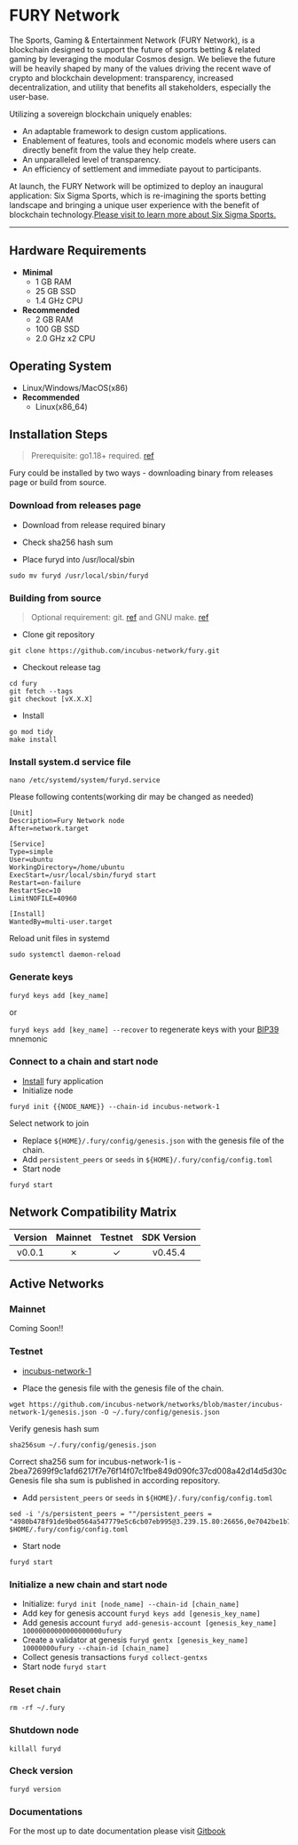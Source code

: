 # FURY Network

The Sports, Gaming & Entertainment Network (FURY Network), is a blockchain
designed to support the future of sports betting & related gaming by
leveraging the modular Cosmos design. We believe the future will be heavily shaped by many of the values driving the recent wave of crypto and blockchain development: transparency, increased decentralization, and utility that benefits all stakeholders, especially the user-base.

Utilizing a sovereign blockchain uniquely enables:

- An adaptable framework to design custom applications.
- Enablement of features, tools and economic models where users can directly benefit from the value they help create.
- An unparalleled level of transparency.
- An efficiency of settlement and immediate payout to participants.

At launch, the FURY Network will be optimized to deploy an inaugural application: Six Sigma Sports, which is re-imagining the sports betting landscape and bringing a unique user experience with the benefit of blockchain technology.[Please visit to learn more about Six Sigma Sports.](https://sixsigmasports.io/)

---

## Hardware Requirements

- **Minimal**
  - 1 GB RAM
  - 25 GB SSD
  - 1.4 GHz CPU
- **Recommended**
  - 2 GB RAM
  - 100 GB SSD
  - 2.0 GHz x2 CPU

## Operating System

- Linux/Windows/MacOS(x86)
- **Recommended**
  - Linux(x86_64)

## Installation Steps
>
>Prerequisite: go1.18+ required. [ref](https://golang.org/doc/install)

Fury could be installed by two ways - downloading binary from releases page or build from source.

### Download from releases page

- Download from release required binary

- Check sha256 hash sum

- Place furyd into /usr/local/sbin

```shell
sudo mv furyd /usr/local/sbin/furyd
```

### Building from source
>
>Optional requirement: git. [ref](https://github.com/git/git) and GNU make. [ref](https://www.gnu.org/software/make/manual/html_node/index.html)

- Clone git repository

```shell
git clone https://github.com/incubus-network/fury.git
```

- Checkout release tag

```shell
cd fury
git fetch --tags
git checkout [vX.X.X]
```

- Install

```shell
go mod tidy
make install
```

### Install system.d service file

```shell
nano /etc/systemd/system/furyd.service
```

Please following contents(working dir may be changed as needed)

```systemd
[Unit]
Description=Fury Network node
After=network.target

[Service]
Type=simple
User=ubuntu
WorkingDirectory=/home/ubuntu
ExecStart=/usr/local/sbin/furyd start
Restart=on-failure
RestartSec=10
LimitNOFILE=40960

[Install]
WantedBy=multi-user.target
```

Reload unit files in systemd

```shell
sudo systemctl daemon-reload
```

### Generate keys

`furyd keys add [key_name]`

or

`furyd keys add [key_name] --recover` to regenerate keys with your [BIP39](https://github.com/bitcoin/bips/tree/master/bip-0039) mnemonic

### Connect to a chain and start node

- [Install](#installation-steps) fury application
- Initialize node

```shell
furyd init {{NODE_NAME}} --chain-id incubus-network-1
```

Select network to join

- Replace `${HOME}/.fury/config/genesis.json` with the genesis file of the chain.
- Add `persistent_peers` or `seeds` in `${HOME}/.fury/config/config.toml`
- Start node

```shell
furyd start
```

## Network Compatibility Matrix

| Version | Mainnet | Testnet | SDK Version |
|:-------:|:-------:|:-------:|:-----------:|
|  v0.0.1 |    ✗    |    ✓    |   v0.45.4   |

## Active Networks

### Mainnet

Coming Soon!!

### Testnet

- [incubus-network-1](https://github.com/incubus-network/networks/incubus-network-1)

- Place the genesis file  with the genesis file of the chain.

```shell
wget https://github.com/incubus-network/networks/blob/master/incubus-network-1/genesis.json -O ~/.fury/config/genesis.json
```

Verify genesis hash sum

```shell
sha256sum ~/.fury/config/genesis.json
```

Correct sha256 sum for incubus-network-1 is - 2bea72699f9c1afd6217f7e76f14f07c1fbe849d090fc37cd008a42d14d5d30c
Genesis file sha sum is published in according repository.

- Add `persistent_peers` or `seeds` in `${HOME}/.fury/config/config.toml`

```shell
sed -i '/s/persistent_peers = ""/persistent_peers = "4980b478f91de9be0564a547779e5c6cb07eb995@3.239.15.80:26656,0e7042be1b77707aaf0597bb804da90d3a606c08@3.88.40.53:26656/g' $HOME/.fury/config/config.toml
```

- Start node

```shell
furyd start
```

### Initialize a new chain and start node

- Initialize: `furyd init [node_name] --chain-id [chain_name]`
- Add key for genesis account `furyd keys add [genesis_key_name]`
- Add genesis account `furyd add-genesis-account [genesis_key_name] 10000000000000000000ufury`
- Create a validator at genesis `furyd gentx [genesis_key_name] 10000000ufury --chain-id [chain_name]`
- Collect genesis transactions `furyd collect-gentxs`
- Start node `furyd start`

### Reset chain

```shell
rm -rf ~/.fury
```

### Shutdown node

```shell
killall furyd
```

### Check version

```shell
furyd version
```

### Documentations

For the most up to date documentation please visit [Gitbook](https://six-sigma-sports.gitbook.io/documentation/)

